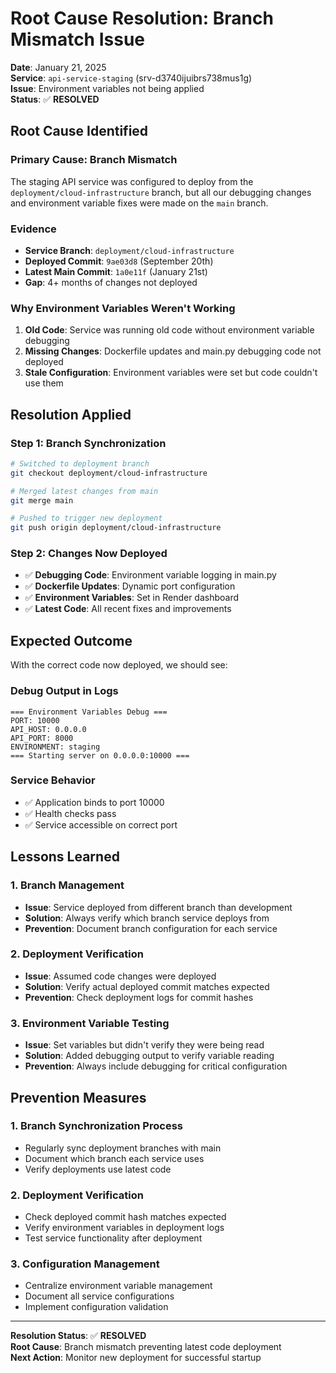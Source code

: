 # Root Cause Resolution: Branch Mismatch Issue

**Date**: January 21, 2025  
**Service**: `api-service-staging` (srv-d3740ijuibrs738mus1g)  
**Issue**: Environment variables not being applied  
**Status**: ✅ **RESOLVED**  

## Root Cause Identified

### **Primary Cause: Branch Mismatch**
The staging API service was configured to deploy from the `deployment/cloud-infrastructure` branch, but all our debugging changes and environment variable fixes were made on the `main` branch.

### **Evidence**
- **Service Branch**: `deployment/cloud-infrastructure`
- **Deployed Commit**: `9ae03d8` (September 20th)
- **Latest Main Commit**: `1a0e11f` (January 21st)
- **Gap**: 4+ months of changes not deployed

### **Why Environment Variables Weren't Working**
1. **Old Code**: Service was running old code without environment variable debugging
2. **Missing Changes**: Dockerfile updates and main.py debugging code not deployed
3. **Stale Configuration**: Environment variables were set but code couldn't use them

## Resolution Applied

### **Step 1: Branch Synchronization**
```bash
# Switched to deployment branch
git checkout deployment/cloud-infrastructure

# Merged latest changes from main
git merge main

# Pushed to trigger new deployment
git push origin deployment/cloud-infrastructure
```

### **Step 2: Changes Now Deployed**
- ✅ **Debugging Code**: Environment variable logging in main.py
- ✅ **Dockerfile Updates**: Dynamic port configuration
- ✅ **Environment Variables**: Set in Render dashboard
- ✅ **Latest Code**: All recent fixes and improvements

## Expected Outcome

With the correct code now deployed, we should see:

### **Debug Output in Logs**
```
=== Environment Variables Debug ===
PORT: 10000
API_HOST: 0.0.0.0
API_PORT: 8000
ENVIRONMENT: staging
=== Starting server on 0.0.0.0:10000 ===
```

### **Service Behavior**
- ✅ Application binds to port 10000
- ✅ Health checks pass
- ✅ Service accessible on correct port

## Lessons Learned

### **1. Branch Management**
- **Issue**: Service deployed from different branch than development
- **Solution**: Always verify which branch service deploys from
- **Prevention**: Document branch configuration for each service

### **2. Deployment Verification**
- **Issue**: Assumed code changes were deployed
- **Solution**: Verify actual deployed commit matches expected
- **Prevention**: Check deployment logs for commit hashes

### **3. Environment Variable Testing**
- **Issue**: Set variables but didn't verify they were being read
- **Solution**: Added debugging output to verify variable reading
- **Prevention**: Always include debugging for critical configuration

## Prevention Measures

### **1. Branch Synchronization Process**
- Regularly sync deployment branches with main
- Document which branch each service uses
- Verify deployments use latest code

### **2. Deployment Verification**
- Check deployed commit hash matches expected
- Verify environment variables in deployment logs
- Test service functionality after deployment

### **3. Configuration Management**
- Centralize environment variable management
- Document all service configurations
- Implement configuration validation

---

**Resolution Status**: ✅ **RESOLVED**  
**Root Cause**: Branch mismatch preventing latest code deployment  
**Next Action**: Monitor new deployment for successful startup
